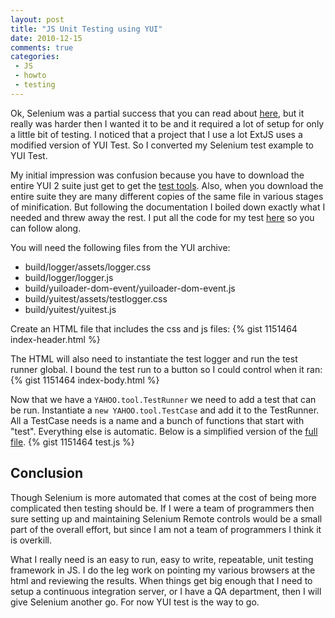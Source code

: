 ```yaml
---
layout: post
title: "JS Unit Testing using YUI"
date: 2010-12-15
comments: true
categories:
 - JS
 - howto
 - testing
---
```


Ok, Selenium was a partial success that you can read about [here](http://randomsoftwareinklings.blogspot.com/2010/11/learning-selenium.html), but it really was harder then I wanted it to be and it required a lot of setup for only a little bit of testing. I noticed that a project that I use a lot ExtJS uses a modified version of YUI Test. So I converted my Selenium test example to YUI Test.

<!-- more -->

My initial impression was confusion because you have to download the entire YUI 2 suite just get to get the [test tools](http://developer.yahoo.com/yui/yuitest/). Also, when you download the entire suite they are many different copies of the same file in various stages of minification. But following the documentation I boiled down exactly what I needed and threw away the rest. I put all the code for my test [here](https://github.com/jkamenik/yui-test-example) so you can follow along.

You will need the following files from the YUI archive:

* build/logger/assets/logger.css
* build/logger/logger.js
* build/yuiloader-dom-event/yuiloader-dom-event.js
* build/yuitest/assets/testlogger.css
* build/yuitest/yuitest.js

Create an HTML file that includes the css and js files:
{% gist 1151464 index-header.html %}

The HTML will also need to instantiate the test logger and run the test runner global. I bound the test run to a button so I could control when it ran:
{% gist 1151464 index-body.html %}

Now that we have a `YAHOO.tool.TestRunner` we need to add a test that can be run.  Instantiate a `new YAHOO.tool.TestCase` and add it to the TestRunner. All a TestCase needs is a name and a bunch of functions that start with "test". Everything else is automatic. Below is a simplified version of the [full file](https://github.com/jkamenik/yui-test-example/blob/master/test.js).
{% gist 1151464 test.js %}

## Conclusion
Though Selenium is more automated that comes at the cost of being more complicated then testing should be. If I were a team of programmers then sure setting up and maintaining Selenium Remote controls would be a small part of the overall effort, but since I am not a team of programmers I think it is overkill.

What I really need is an easy to run, easy to write, repeatable, unit testing framework in JS. I do the leg work on pointing my various browsers at the html and reviewing the results. When things get big enough that I need to setup a continuous integration server, or I have a QA department, then I will give Selenium another go. For now YUI test is the way to go.
